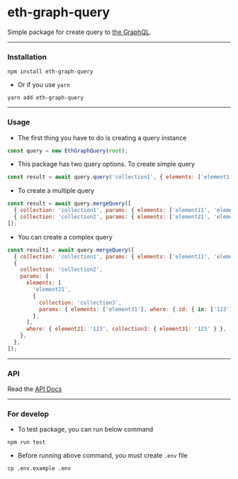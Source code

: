 <h1>
eth-graph-query
</h1>

Simple package for create query to [the GraphQL](https://thegraph.com/).

---

### Installation

```shell
npm install eth-graph-query

```

- Or if you use `yarn`

```shell
yarn add eth-graph-query
```

---

### Usage

- The first thing you have to do is creating a query instance

```js
const query = new EthGraphQuery(root);
```

- This package has two query options. To create simple query

```js
const result = await query.query('collection1', { elements: ['element1', 'element2'] });
```

- To create a multiple query

```js
const result = await query.mergeQuery([
  { collection: 'collection1', params: { elements: ['element11', 'element12'] } },
  { collection: 'collection2', params: { elements: ['element21', 'element22'] } },
]);
```

- You can create a complex query

```js
const result1 = await query.mergeQuery([
  { collection: 'collection1', params: { elements: ['element11', 'element12'], where: { element11: 'abc' } } },
  {
    collection: 'collection2',
    params: {
      elements: [
        'element21',
        {
          collection: 'collection3',
          params: { elements: ['element31'], where: { id: { in: ['123'] }, element31: 'element31' }, first: 50 },
        },
      ],
      where: { element21: '123', collection3: { element31: '123' } },
    },
  },
]);
```

---

### API

Read the [API Docs](https://github.com/phamhongphuc1999/eth-graph-query/blob/main/docs/api.md)

---

### For develop

- To test package, you can run below command

```shell
npm run test
```

- Before running above command, you must create `.env` file

```shell
cp .env.example .env
```

